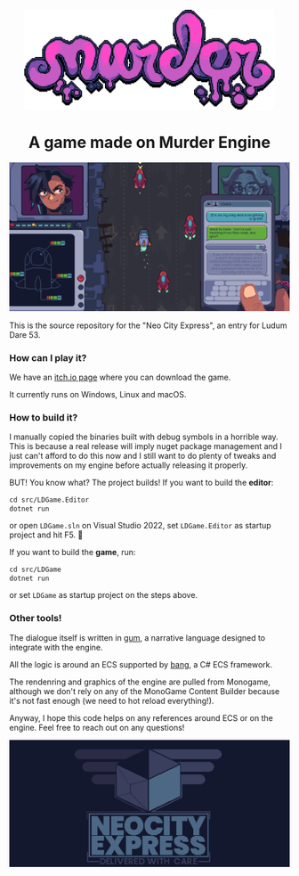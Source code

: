 <p align="center">
<img width="450" src=".github/images/murder_logo.png" alt="Murder logo">
</p>

<h1 align="center">A game made on Murder Engine</h1>

<p align="center">
<img width="800" src=".github/images/screenshot1.png" alt="Screenshot of Neo City Express">
</p>

This is the source repository for the "Neo City Express", an entry for Ludum Dare 53.

### How can I play it?
We have an [itch.io page](https://saint11.itch.io/neo-city-express) where you can download the game. 

It currently runs on Windows, Linux and macOS.

### How to build it?
I manually copied the binaries built with debug symbols in a horrible way. This is because a real release will imply nuget package management and I just can't afford to do this now and I still want to do plenty of tweaks and improvements on my engine before actually releasing it properly. 

BUT! You know what? The project builds! If you want to build the **editor**:
```
cd src/LDGame.Editor
dotnet run
```
or open `LDGame.sln` on Visual Studio 2022, set `LDGame.Editor` as startup project and hit F5. 🎉

If you want to build the **game**, run:
```
cd src/LDGame
dotnet run
```
or set `LDGame` as startup project on the steps above.

### Other tools!
The dialogue itself is written in [gum](https://github.com/isadorasophia/gum), a narrative language designed to integrate with the engine. 

All the logic is around an ECS supported by [bang](https://github.com/isadorasophia/bang), a C# ECS framework. 

The rendenring and graphics of the engine are pulled from Monogame, although we don't rely on any of the MonoGame Content Builder because it's not fast enough (we need to hot reload everything!).

Anyway, I hope this code helps on any references around ECS or on the engine. Feel free to reach out on any questions!

<p align="center">
<img width="800" src=".github/images/game_logo.png" alt="Screenshot of Neo City Express"><br>
</p>
